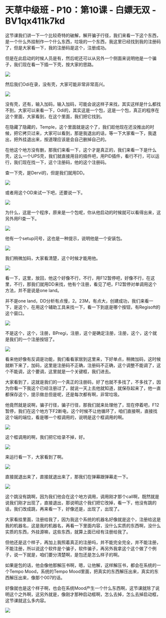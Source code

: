 # 天草中级班 - P10：第10课 - 白嫖无双 - BV1qx411k7kd

这节课我们讲一下一个比较奇特的破解，解开骗子行径，我们来看一下这个东西，是一个什么外挂制作一个什么东西，垃圾的一个东西，我这里已经找到我的注册码了，但是大家看一下，我的注册码是这个，注册成功。

但是在此启动的时候人员是有，然后呢还可以从另外一个侧面来说明他是一个骗子，我们现在看一下插一下壳，按大家的思路。



![](img/7b87f22adde087c31e98dcf8c144b5c6_1.png)

然后我们Odi在录，没有壳，大家可能非常非常高兴。

![](img/7b87f22adde087c31e98dcf8c144b5c6_3.png)

没有壳，还有，输入加码，输入加码，可能会说这样子来找，其实这样是什么都找不到，大家可以来看一下，Odi的，其实这是一个包，这是一个包，真正的程序在这个里面，大家看到，在这个里面，我们把它找到。

在隐藏了隐藏的，Temple，这个里面就是这个了，我们趁他现在还没推出的时候，把它拷贝过来，大家可以看到，那是我退出的话，等一下大家看一下，我退出，把外挂退出来，按道理应该是会自己删掉自己的。

在他这个地方没有删，那我们来看一下，这个才是真正的，我们来看一下是什么壳，这么一个UPS壳，我们就直接用目的插件吧，用PID插件，看行不行，可以运行，我们现在找一下，这个注册码，他的这个注册码。

查一下壳，是Dervi的，但是我们就用DD。

![](img/7b87f22adde087c31e98dcf8c144b5c6_5.png)

或者用这个OD来试一下吧，还要说一下。

![](img/7b87f22adde087c31e98dcf8c144b5c6_7.png)

为什么，这是一个程序，原来是一个包呢，你从他启动的时候就可以看得出来，这另外用FI查一下。

![](img/7b87f22adde087c31e98dcf8c144b5c6_9.png)

他有一个setup问号，这也是一种提示，说明他是一个安装包。

![](img/7b87f22adde087c31e98dcf8c144b5c6_11.png)

我们稍微加码，大家看清楚，这个时候才能用他。

![](img/7b87f22adde087c31e98dcf8c144b5c6_13.png)

看一下，这里，放回，他这个好像不行，不行，用F12暂停吧，好像不行，在这里，不行，那我们就用DD来找，他有个注册，看见了吧，F12暂停对单调用这个方法，并不是说是one land。

并不是one land，DD分析有点慢，2。23M，有点大，创建成功，我们来看一下，是这个，在用这个辅助工具来找一下，看一下到底是哪个按钮，有Regisoft的这个窗口。



![](img/7b87f22adde087c31e98dcf8c144b5c6_15.png)

不是这个，这个，注册，BPregi，注册，这个是确定注册，注册，这个，这个就是我们的一个注册按钮了。

![](img/7b87f22adde087c31e98dcf8c144b5c6_17.png)

看来他好像有反调是功能，我们看看家居到这里来，下好单点，稍微加码，这时候就断下来了，加码，这里是注册码不正确，注册码不正确，这个调整不能调了，这个不能调，这个要调，这里就是一个关键框，我们进去。

大家看到了，这就是我们的一个真正的注册码，好了也就不多找了，不多找了，因为你看一下我这个已经注册过了，就说一天上去他就知道，就保存起来了，他一直都保存这个，提示做总但是呢，还是每次都有啊，非常垃圾。

他竟然就是说啊，骗子行径，骗子行径，那我们就来处理他了，现在停着吧，F12暂停，我们在这个地方下F2断电，这个时候不让他循环了，咱们直接啊，直接找这个端的端位，看是哪一个框调用的，说明是这个框调用的啊。



![](img/7b87f22adde087c31e98dcf8c144b5c6_19.png)

这个框调用的啊，我们把它给录不掉，好。

![](img/7b87f22adde087c31e98dcf8c144b5c6_21.png)

来运行看一下，大家看到了啊。

![](img/7b87f22adde087c31e98dcf8c144b5c6_23.png)

直接就退出来了，直接就退出来了，那我们在弹幕跟弹幕走一下。

![](img/7b87f22adde087c31e98dcf8c144b5c6_25.png)

这个跳没有跳啊，因为我们他会在这个地方调用，调用刚才那个call啊，既然就是说我们刚才出现了，直接退出，那说明这个我们把它改掉，看一下，他没有跳的话，我们改成跳，再来看一下，好像还是，出现了，出现了。

大家看挂里面，注册给我了，因为我这个系统的机器名好像就是这个，注册给这是我的机器名，这是我的机器名，再看一下里面内容，没什么实质的东西啊，没什么实质的东西，外挂源嘛，这些东西，就算上面已经有注册给我了。

但他还是这个样子，再加上我照着真正的注册吗，并不能完全完全，并不能注册，不能注册，所以说这个软件是个骗子，软件骗子，再另外我拿这个这个做了个例子，说一下就是，咱们要分清楚啊，是包还是怎么样子的啊。

如果是包的话，他会像他那解压书啊，嗯，让他解，这样解压书，都会在系统的一个Tempo Mood，系统的Tempo Mood里面，把真实的东西解压出来，真实的东西解压出来，像那个007的话。

好像就也是这个样子啊，也会在系统Mood产生一个什么东西啊，这节课就除了说明这个之外啊，这另外就是，像刚才那种启动框啊，怎么去掉，怎么去掉启动框，这节课就这么多内容。



![](img/7b87f22adde087c31e98dcf8c144b5c6_27.png)